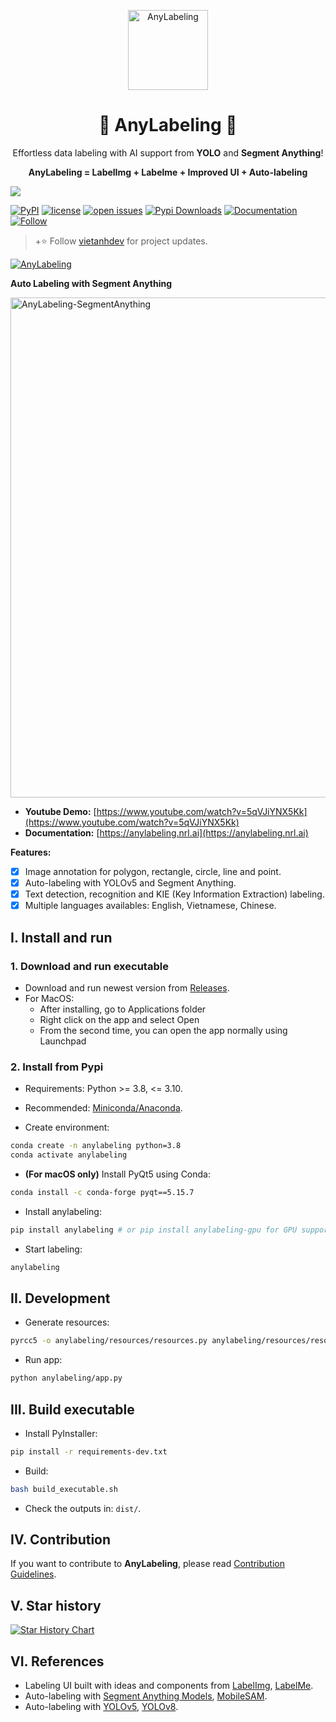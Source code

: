 <p align="center">
  <img alt="AnyLabeling" style="width: 128px; max-width: 100%; height: auto;" src="https://user-images.githubusercontent.com/18329471/232250539-2b15b9ee-5593-41d0-ba22-e0442f314cce.png"/>
  <h1 align="center">🌟 AnyLabeling 🌟</h1>
  <p align="center">Effortless data labeling with AI support from <b>YOLO</b> and <b>Segment Anything</b>!</p>
  <p align="center"><b>AnyLabeling = LabelImg + Labelme + Improved UI + Auto-labeling</b></p>
</p>

![](https://user-images.githubusercontent.com/18329471/234640541-a6a65fbc-d7a5-4ec3-9b65-55305b01a7aa.png)

[![PyPI](https://img.shields.io/pypi/v/anylabeling)](https://pypi.org/project/anylabeling)
[![license](https://img.shields.io/github/license/vietanhdev/anylabeling.svg)](https://github.com/vietanhdev/anylabeling/blob/master/LICENSE)
[![open issues](https://isitmaintained.com/badge/open/vietanhdev/anylabeling.svg)](https://github.com/vietanhdev/anylabeling/issues)
[![Pypi Downloads](https://pepy.tech/badge/anylabeling)](https://pypi.org/project/anylabeling/)
[![Documentation](https://img.shields.io/badge/Read-Documentation-green)](https://anylabeling.nrl.ai/)
[![Follow](https://img.shields.io/badge/+Follow-vietanhdev-blue)]([[https://anylabeling.nrl.ai/](https://twitter.com/vietanhdev)](https://twitter.com/vietanhdev))

> +⭐ Follow [vietanhdev](https://twitter.com/vietanhdev) for project updates.

<a href="https://youtu.be/5qVJiYNX5Kk">
  <img alt="AnyLabeling" src="https://raw.githubusercontent.com/vietanhdev/anylabeling/master/assets/screenshot.png"/>
</a>

**Auto Labeling with Segment Anything**

<a href="https://youtu.be/5qVJiYNX5Kk">
  <img style="width: 800px; margin-left: auto; margin-right: auto; display: block;" alt="AnyLabeling-SegmentAnything" src="https://user-images.githubusercontent.com/18329471/236625792-07f01838-3f69-48b0-a12e-30bad27bd921.gif"/>
</a>


- **Youtube Demo:** [https://www.youtube.com/watch?v=5qVJiYNX5Kk](https://www.youtube.com/watch?v=5qVJiYNX5Kk)
- **Documentation:** [https://anylabeling.nrl.ai](https://anylabeling.nrl.ai)

**Features:**

- [x] Image annotation for polygon, rectangle, circle, line and point.
- [x] Auto-labeling with YOLOv5 and Segment Anything.
- [x] Text detection, recognition and KIE (Key Information Extraction) labeling.
- [x] Multiple languages availables: English, Vietnamese, Chinese.

## I. Install and run

### 1. Download and run executable

- Download and run newest version from [Releases](https://github.com/vietanhdev/anylabeling/releases).
- For MacOS:
  - After installing, go to Applications folder
  - Right click on the app and select Open
  - From the second time, you can open the app normally using Launchpad

### 2. Install from Pypi

- Requirements: Python >= 3.8, <= 3.10.
- Recommended: [Miniconda/Anaconda](https://docs.conda.io/en/latest/miniconda.html).

- Create environment:

```bash
conda create -n anylabeling python=3.8
conda activate anylabeling
```

- **(For macOS only)** Install PyQt5 using Conda:

```bash
conda install -c conda-forge pyqt==5.15.7
```

- Install anylabeling:

```bash
pip install anylabeling # or pip install anylabeling-gpu for GPU support
```

- Start labeling:

```bash
anylabeling
```

## II. Development

- Generate resources:

```bash
pyrcc5 -o anylabeling/resources/resources.py anylabeling/resources/resources.qrc
```

- Run app:

```bash
python anylabeling/app.py
```

## III. Build executable

- Install PyInstaller:

```bash
pip install -r requirements-dev.txt
```

- Build:

```bash
bash build_executable.sh
```

- Check the outputs in: `dist/`.

## IV. Contribution

If you want to contribute to **AnyLabeling**, please read [Contribution Guidelines](https://anylabeling.nrl.ai/docs/contribution).

## V. Star history

[![Star History Chart](https://api.star-history.com/svg?repos=vietanhdev/anylabeling&type=Date)](https://star-history.com/#vietanhdev/anylabeling&Date)

## VI. References

- Labeling UI built with ideas and components from [LabelImg](https://github.com/heartexlabs/labelImg), [LabelMe](https://github.com/wkentaro/labelme).
- Auto-labeling with [Segment Anything Models](https://segment-anything.com/), [MobileSAM](https://github.com/ChaoningZhang/MobileSAM).
- Auto-labeling with [YOLOv5](https://github.com/ultralytics/yolov5), [YOLOv8](https://github.com/ultralytics/ultralytics).
